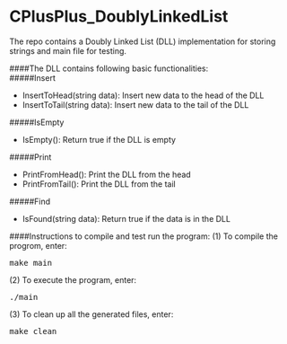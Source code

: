 CPlusPlus_DoublyLinkedList
==========================

The repo contains a Doubly Linked List (DLL) implementation for storing strings and main file for testing.

####The DLL contains following basic functionalities:  
#####Insert<br />
* InsertToHead(string data): Insert new data to the head of the DLL<br />
* InsertToTail(string data): Insert new data to the tail of the DLL<br />

#####IsEmpty<br />  
* IsEmpty(): Return true if the DLL is empty

#####Print<br />
* PrintFromHead(): Print the DLL from the head
* PrintFromTail(): Print the DLL from the tail

#####Find<br />
* IsFound(string data): Return true if the data is in the DLL
    
####Instructions to compile and test run the program: 
(1) To compile the progrom, enter:
<pre>make main</pre>
    
(2) To execute the program, enter:
<pre>./main</pre>
    
(3) To clean up all the generated files, enter:
<pre>make clean</pre>
    
    
